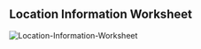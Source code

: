 ## Location Information Worksheet

![Location-Information-Worksheet](https://github.com/iastoneCO/Homeworks/blob/d3b7ff24ad980f799344110bef13ccc0d38dc696/Forenscis/National-Gallery-Case/Images/name-file-spreadsheet.pngmages)
